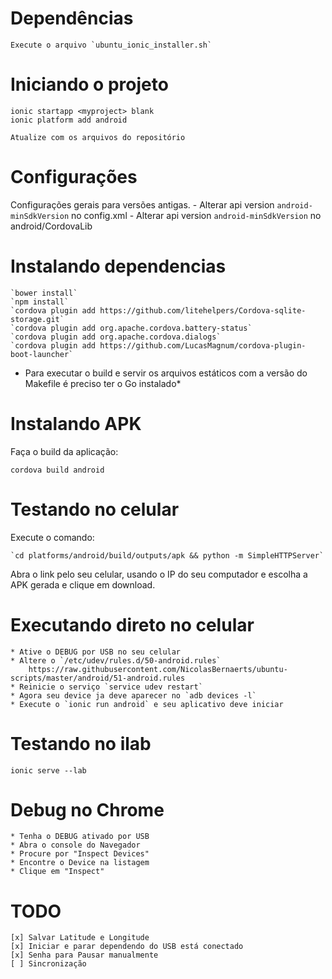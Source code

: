 # Dependências

    Execute o arquivo `ubuntu_ionic_installer.sh`

# Iniciando o projeto

    ionic startapp <myproject> blank
    ionic platform add android

    Atualize com os arquivos do repositório

# Configurações

Configurações gerais para versões antigas.
    - Alterar api version `android-minSdkVersion` no config.xml
    - Alterar api version `android-minSdkVersion` no android/CordovaLib

# Instalando dependencias

    `bower install`
    `npm install`
    `cordova plugin add https://github.com/litehelpers/Cordova-sqlite-storage.git`
    `cordova plugin add org.apache.cordova.battery-status`
    `cordova plugin add org.apache.cordova.dialogs`
    `cordova plugin add https://github.com/LucasMagnum/cordova-plugin-boot-launcher`


* Para executar o build e servir os arquivos estáticos com a versão do Makefile é preciso
ter o Go instalado*

# Instalando APK

Faça o build da aplicação:

    cordova build android


# Testando no celular

Execute o comando:

    `cd platforms/android/build/outputs/apk && python -m SimpleHTTPServer`

Abra o link pelo seu celular, usando o IP do seu computador e escolha a APK gerada e clique em download.

# Executando direto no celular

    * Ative o DEBUG por USB no seu celular
    * Altere o `/etc/udev/rules.d/50-android.rules`
        https://raw.githubusercontent.com/NicolasBernaerts/ubuntu-scripts/master/android/51-android.rules
    * Reinicie o serviço `service udev restart`
    * Agora seu device ja deve aparecer no `adb devices -l`
    * Execute o `ionic run android` e seu aplicativo deve iniciar

# Testando no ilab

    ionic serve --lab


# Debug no Chrome

    * Tenha o DEBUG ativado por USB
    * Abra o console do Navegador
    * Procure por "Inspect Devices"
    * Encontre o Device na listagem
    * Clique em "Inspect"


# TODO

    [x] Salvar Latitude e Longitude
    [x] Iniciar e parar dependendo do USB está conectado
    [x] Senha para Pausar manualmente
    [ ] Sincronização
